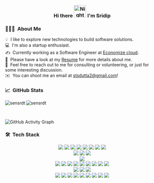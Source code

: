 <h3 align="center">
Hi there <img alt="Night Coding" src="https://media.giphy.com/media/hvRJCLFzcasrR4ia7z/giphy.gif" width='40'/> I'm Sridip
</h3>

### 👨🏻‍💻 &nbsp;About Me

💡 &nbsp;I like to explore new technologies to build software solutions.\
💻 &nbsp;I'm also a startup enthusiast.\
✍️ &nbsp;Currently working as a Software Engineer at [Economize cloud](https://economize.cloud/).\
📄 &nbsp;Please have a look at my [Resume]([https://drive.google.com/file/d/1tvcw79RVx-YxzHq1tFO03F14ZCyZEAtW/view?usp=sharing]) for more details about me.\
💬 &nbsp;Feel free to reach out to me for consulting or volunteering, or just for some interesting discussion.\
✉️ &nbsp;You can shoot me an email at stsdutta2@gmail.com!

### 📈 &nbsp;GitHub Stats
<p align="left"><img align="left" src="https://github-readme-stats.vercel.app/api?username=sensrdt&count_private=true&include_all_commits=true&show_icons=true&title_color=D18700&icon_color=D18700&text_color=24292e&bg_color=ffffff" alt="sensrdt" /></p>

<p><img align="center" src="https://github-readme-streak-stats.herokuapp.com/?user=sensrdt" alt="sensrdt" /></p>

<br/>
 
![GitHub Activity Graph](https://activity-graph.herokuapp.com/graph?username=sensrdt&bg_color=ffffff&color=D18700&line=D18700&point=D18700&area=true&hide_border=true)  

### 🛠 &nbsp;Tech Stack

<p align="center">
<!-- Programming -->
<!-- Experienced -->
<img src="https://img.shields.io/static/v1?color=D18700&label=%20&labelColor=5c5c5c&logo=c&logoColor=ffffff&message=C&style=flat-square" />
<img src="https://img.shields.io/static/v1?color=D18700&label=%20&labelColor=5c5c5c&logo=c%2B%2B&logoColor=ffffff&message=C%2B%2B&style=flat-square" />
<img src="https://img.shields.io/static/v1?color=D18700&label=%20&labelColor=5c5c5c&logo=css3&logoColor=ffffff&message=CSS3&style=flat-square" />
<img src="https://img.shields.io/static/v1?color=D18700&label=%20&labelColor=5c5c5c&logo=go&logoColor=ffffff&message=Go&style=flat-square" />
<img src="https://img.shields.io/static/v1?color=D18700&label=%20&labelColor=5c5c5c&logo=html5&logoColor=ffffff&message=HTML5&style=flat-square" />
<img src="https://img.shields.io/static/v1?color=D18700&label=%20&labelColor=5c5c5c&logo=latex&logoColor=ffffff&message=LaTeX&style=flat-square" />
<img src="https://img.shields.io/static/v1?color=D18700&label=%20&labelColor=5c5c5c&logo=sass&logoColor=ffffff&message=Sass&style=flat-square" />
<img src="https://img.shields.io/static/v1?color=D18700&label=%20&labelColor=5c5c5c&logo=gnu-bash&logoColor=ffffff&message=Shell%20Script&style=flat-square" />
<br />
<!-- Familiar -->
<img src="https://img.shields.io/static/v1?color=D18700&label=%20&labelColor=5c5c5c&logo=java&logoColor=ffffff&message=Java&style=flat-square" />
<img src="https://img.shields.io/static/v1?color=D18700&label=%20&labelColor=5c5c5c&logo=javascript&logoColor=ffffff&message=JavaScript&style=flat-square" />
<img src="https://img.shields.io/static/v1?color=D18700&label=%20&labelColor=5c5c5c&logo=python&logoColor=ffffff&message=Python&style=flat-square" />
<br />
<!-- Frameworks and Libraries -->
<img src="https://img.shields.io/static/v1?color=D18700&label=%20&labelColor=5c5c5c&logo=react&logoColor=ffffff&message=React&style=flat-square" />
<br />
<!-- Tools and Technologies -->
<img src="https://img.shields.io/static/v1?color=D18700&label=%20&labelColor=5c5c5c&logo=docker&logoColor=ffffff&message=Docker&style=flat-square" />
<img src="https://img.shields.io/static/v1?color=D18700&label=%20&labelColor=5c5c5c&logo=git&logoColor=ffffff&message=Git&style=flat-square" />
<img src="https://img.shields.io/static/v1?color=D18700&label=%20&labelColor=5c5c5c&logo=google-cloud&logoColor=ffffff&message=Google%20Cloud%20Platform&style=flat-square" />
<img src="https://img.shields.io/static/v1?color=D18700&label=%20&labelColor=5c5c5c&logo=kubernetes&logoColor=ffffff&message=Kubernetes&style=flat-square" />
<img src="https://img.shields.io/static/v1?color=D18700&label=%20&labelColor=5c5c5c&logo=mongodb&logoColor=ffffff&message=MongoDB&style=flat-square" />
<img src="https://img.shields.io/static/v1?color=D18700&label=%20&labelColor=5c5c5c&logo=mysql&logoColor=ffffff&message=MySQL&style=flat-square" />
<img src="https://img.shields.io/static/v1?color=D18700&label=%20&labelColor=5c5c5c&logo=node.js&logoColor=ffffff&message=Node.js&style=flat-square" />
<img src="https://img.shields.io/static/v1?color=D18700&label=%20&labelColor=5c5c5c&logo=postgresql&logoColor=ffffff&message=PostgreSQL&style=flat-square" />
<img src="https://img.shields.io/static/v1?color=D18700&label=%20&labelColor=5c5c5c&logo=postman&logoColor=ffffff&message=Postman&style=flat-square" />
<br />
<!-- Operating Systems -->
<img src="https://img.shields.io/static/v1?color=D18700&label=%20&labelColor=5c5c5c&logo=linux&logoColor=ffffff&message=Linux&style=flat-square" />
<img src="https://img.shields.io/static/v1?color=D18700&label=%20&labelColor=5c5c5c&logo=apple&logoColor=ffffff&message=macOS&style=flat-square" />
<img src="https://img.shields.io/static/v1?color=D18700&label=%20&labelColor=5c5c5c&logo=windows&logoColor=ffffff&message=Windows&style=flat-square" />
<br />
<!-- Workflow -->
<img src="https://img.shields.io/static/v1?color=D18700&label=%20&labelColor=5c5c5c&logo=github-actions&logoColor=ffffff&message=GitHub%20Actions&style=flat-square" />
<img src="https://img.shields.io/static/v1?color=D18700&label=%20&labelColor=5c5c5c&logo=google-chrome&logoColor=ffffff&message=Google%20Chrome&style=flat-square" />
<img src="https://img.shields.io/static/v1?color=D18700&label=%20&labelColor=5c5c5c&logo=heroku&logoColor=ffffff&message=Heroku&style=flat-square" />
<img src="https://img.shields.io/static/v1?color=D18700&label=%20&labelColor=5c5c5c&logo=homebrew&logoColor=ffffff&message=Homebrew&style=flat-square" />
<img src="https://img.shields.io/static/v1?color=D18700&label=%20&labelColor=5c5c5c&logo=netlify&logoColor=ffffff&message=Netlify&style=flat-square" />
<img src="https://img.shields.io/static/v1?color=D18700&label=%20&labelColor=5c5c5c&logo=notion&logoColor=ffffff&message=Notion&style=flat-square" />
<img src="https://img.shields.io/static/v1?color=D18700&label=%20&labelColor=5c5c5c&logo=prettier&logoColor=ffffff&message=Prettier&style=flat-square" />
<img src="https://img.shields.io/static/v1?color=D18700&label=%20&labelColor=5c5c5c&logo=safari&logoColor=ffffff&message=Safari&style=flat-square" />
<img src="https://img.shields.io/static/v1?color=D18700&label=%20&labelColor=5c5c5c&logo=visual-studio-code&logoColor=ffffff&message=Visual%20Studio%20Code&style=flat-square" />
</p>
